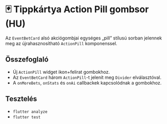 # 🃏 Tippkártya Action Pill gombsor (HU)

Az `EventBetCard` alsó akciógombjai egységes „pill” stílusú sorban jelennek meg az újrahasznosítható `ActionPill` komponenssel.

## Összefoglaló

- Új `ActionPill` widget ikon+felirat gombokhoz.
- Az `EventBetCard` három `ActionPill`-t jelenít meg `Divider` elválasztóval.
- A `onMoreBets`, `onStats` és `onAi` callbackek kapcsolódnak a gombokhoz.

## Tesztelés

- `flutter analyze`
- `flutter test`
